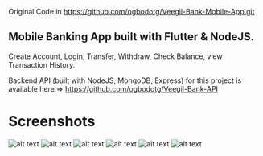 Original Code in https://github.com/ogbodotg/Veegil-Bank-Mobile-App.git

## Mobile Banking App built with Flutter & NodeJS.
Create Account, Login, Transfer, Withdraw, Check Balance, view Transaction History.

Backend API (built with NodeJS, MongoDB, Express) for this project is available here => https://github.com/ogbodotg/Veegil-Bank-API

# Screenshots
![alt text](https://github.com/ogbodotg/Veegil-Bank-Mobile-App/blob/master/assets/images/1.png?raw=true)
![alt text](https://github.com/ogbodotg/Veegil-Bank-Mobile-App/blob/master/assets/images/2.png?raw=true)
![alt text](https://github.com/ogbodotg/Veegil-Bank-Mobile-App/blob/master/assets/images/3.png?raw=true)
![alt text](https://github.com/ogbodotg/Veegil-Bank-Mobile-App/blob/master/assets/images/4.png?raw=true)
![alt text](https://github.com/ogbodotg/Veegil-Bank-Mobile-App/blob/master/assets/images/5.png?raw=true)
![alt text](https://github.com/ogbodotg/Veegil-Bank-Mobile-App/blob/master/assets/images/6.png?raw=true)

